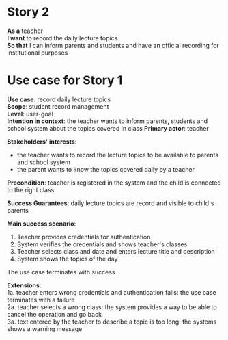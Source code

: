 # Story 2
**As a** teacher  
**I want** to record the daily lecture topics   
**So that** I can inform parents and students and have an official recording for institutional purposes 

# Use case for Story 1
**Use case**: record daily lecture topics  
**Scope**: student record management  
**Level**: user-goal  
**Intention in context**: the teacher wants to inform parents, students and school system about the topics covered in class
**Primary actor**: teacher 

**Stakeholders' interests**:

* the teacher wants to record the lecture topics to be available to parents and school system
* the parent wants to know the topics covered daily by a teacher

**Precondition**: teacher is registered in the system and the child is connected to the right class

**Success Guarantees**: daily lecture topics are record and visible to child's parents

**Main success scenario**:

1. Teacher provides credentials for authentication
2. System verifies the credentials and shows teacher's classes
3. Teacher selects class and date and enters lecture title and description
4. System shows the topics of the day

The use case terminates with success

**Extensions**:  
1a. teacher enters wrong credentials and authentication fails: the use case terminates with a failure   
2a. teacher selects a wrong class: the system provides a way to be able to cancel the operation and go back  
3a. text entered by the teacher to describe a topic is too long: the systems shows a warning message  
